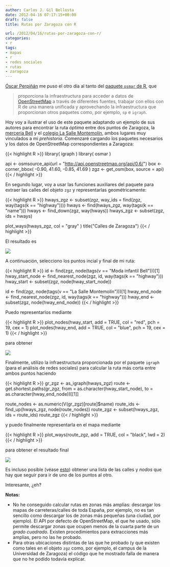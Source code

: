 ```yaml
---
author: Carlos J. Gil Bellosta
date: 2012-04-16 07:17:15+00:00
draft: false
title: Rutas por Zaragoza con R

url: /2012/04/16/rutas-por-zaragoza-con-r/
categories:
- r
tags:
- mapas
- r
- redes sociales
- rutas
- zaragoza
---
```


[Óscar Perpiñán](http://procomun.wordpress.com/) me puso el otro día al tanto del [paquete `osmar` de R](http://osmar.r-forge.r-project.org/), que

>proporciona la infraestructura para acceder a datos de [OpenStreetMap](http://www.openstreetmap.org/) a través de diferentes fuentes, trabajar con ellos con R de una manera unificada y aprovechando la infraestructura que proporcionan otros paquetes como, por ejemplo, `sp` e `igraph`.

Hoy voy a ilustrar el uso de este paquete adaptando un ejemplo de sus autores para encontrar la ruta _óptima_ entre dos puntos de Zaragoza, la [mercería Bell](http://www.comerciozaragoza.es/comercio/Bell) y el [colegio La Salle Montemolín](http://www.lasalle.es/lasallemontemolin/), ambos lugares muy vinculados a mi _prehistoria_. Comenzaré cargando los paquetes necesarios y los datos de OpenStreetMap correspondientes a Zaragoza:

{{< highlight R >}}
library( igraph )
library( osmar )

api <- osmsource_api(url = "http://api.openstreetmap.org/api/0.6/")
box    <- corner_bbox( -0.90, 41.60, -0.85, 41.69 )
zgz <- get_osm(box, source = api)
{{< / highlight >}}

En segundo lugar, voy a usar las funciones auxiliares del paquete para extraer las calles del objeto `zgz` y representarlas geométricamente:

{{< highlight R >}}
hways_zgz <- subset(zgz, way_ids = find(zgz, way(tags(k == "highway"))))
hways <- find(hways_zgz, way(tags(k == "name")))
hways <- find_down(zgz, way(hways))
hways_zgz <- subset(zgz, ids = hways)

plot_ways(hways_zgz, col = "gray" )
title("Calles de Zaragoza")
{{< / highlight >}}

El resultado es

[![](/wp-uploads/2012/04/calles_zaragoza.png#center)
](/wp-uploads/2012/04/calles_zaragoza.png#center)

A continuación, selecciono los puntos incial y final de mi ruta:

{{< highlight R >}}
id <- find(zgz, node(tags(v == "Moda infantil Bell")))[1]
hway_start_node <- find_nearest_node(zgz, id, way(tags(k == "highway")))
hway_start <- subset(zgz, node(hway_start_node))

id <- find(zgz, node(tags(v == "La Salle Montemolín")))[1]
hway_end_node <- find_nearest_node(zgz, id, way(tags(k == "highway")))
hway_end <- subset(zgz, node(hway_end_node))
{{< / highlight >}}

Puedo representarlos mediante

{{< highlight R >}}
plot_nodes(hway_start, add = TRUE, col = "red", pch = 19, cex = 1)
plot_nodes(hway_end, add = TRUE, col = "blue", pch = 19, cex = 1)
{{< / highlight >}}

para obtener

[![](/wp-uploads/2012/04/calles_zaragoza_puntos.png#center)
](/wp-uploads/2012/04/calles_zaragoza_puntos.png#center)

Finalmente, utilizo la infraestructura proporcionada por el paquete `igraph` (para el análisis de redes sociales) para calcular la ruta más corta entre ambos puntos haciendo

{{< highlight R >}}
gr_zgz <- as_igraph(hways_zgz)
route <- get.shortest.paths(gr_zgz,
                            from = as.character(hway_start_node),
                            to = as.character(hway_end_node))[[1]]

route_nodes <- as.numeric(V(gr_zgz)[route]$name)
route_ids <- find_up(hways_zgz, node(route_nodes))
route_zgz <- subset(hways_zgz, ids = route_ids)
route_zgz
{{< / highlight >}}

y puedo finalmente representarla en el mapa mediante

{{< highlight R >}}
plot_ways(route_zgz, add = TRUE, col = "black", lwd = 2)
{{< / highlight >}}

para obtener el resultado final

[![](/wp-uploads/2012/04/calles_zaragoza_ruta.png#center)
](/wp-uploads/2012/04/calles_zaragoza_ruta.png#center)

Es incluso posible (véase [esto](http://osmar.r-forge.r-project.org/)) obtener una lista de las calles y _nodos_ que hay que seguir para ir de uno de los puntos al otro.

Interesante, ¿eh?

**Notas:**

* No he conseguido calcular rutas en zonas más amplias: descargar los mapas de carreteras/calles de toda España, por ejemplo, no es tan sencillo como descargar los de zonas más pequeñas (una ciudad, por ejemplo). El API por defecto de OpenStreetMap, el que he usado, sólo permite descargar zonas que ocupen menos de la cuarta parte de un _grado cuadrado_. Existen procedimientos para extracciones más amplias, pero no las he probado.
* Para otras ubicaciones distintas de las que he probado (y que existen como tales en el objeto `zgz` como, por ejemplo, el campus de la Universidad de Zaragoza) el código que he mostrado falla de manera que no he podido todavía explicar.

